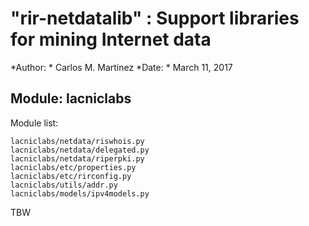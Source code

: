 # "rir-netdatalib" : Support libraries for mining Internet data

*Author: * Carlos M. Martinez
*Date: * March 11, 2017

## Module: lacniclabs

Module list:

```
lacniclabs/netdata/riswhois.py
lacniclabs/netdata/delegated.py
lacniclabs/netdata/riperpki.py
lacniclabs/etc/properties.py
lacniclabs/etc/rirconfig.py
lacniclabs/utils/addr.py
lacniclabs/models/ipv4models.py
```
TBW

